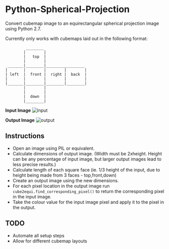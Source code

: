 # Python-Spherical-Projection
Convert cubemap image to an equirectangular spherical projection image using Python 2.7.

Currently only works with cubemaps laid out in the following format:
  
             ________
            |        |
            |   top  |
            |        |
     _______|________|_________________
    |       |        |        |        |
    | left  |  front |  right |  back  |
    |       |        |        |        |
    |_______|________|________|________|
            |        |
            |        |
            |  down  |
            |________|

**Input Image**
![input](https://github.com/adamb70/Python-Spherical-Projection/blob/master/Example/Example%201/input.jpg)

**Output Image**
![output](https://github.com/adamb70/Python-Spherical-Projection/blob/master/Example/Example%201/output.jpg)


## Instructions

* Open an image using PIL or equivalent.
* Calculate dimensions of output image. (Width must be 2xheight. Height can be any percentage of input image, but larger output images lead to less precise results.)
* Calculate length of each square face (ie. 1/3 height of the input, due to height being made from 3 faces - top,front,down)
* Create an output image using the new dimensions.
* For each pixel location in the output image run `cube2equi.find_corresponding_pixel()` to return the corresponding pixel in the input image.
* Take the colour value for the input image pixel and apply it to the pixel in the output.

## TODO

* Automate all setup steps
* Allow for different cubemap layouts
